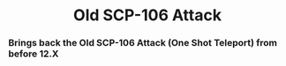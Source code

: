 <h1 align="center">Old SCP-106 Attack</h1>
<p></p>
<p></p>

<h3>Brings back the Old SCP-106 Attack (One Shot Teleport) from before 12.X</h3>
